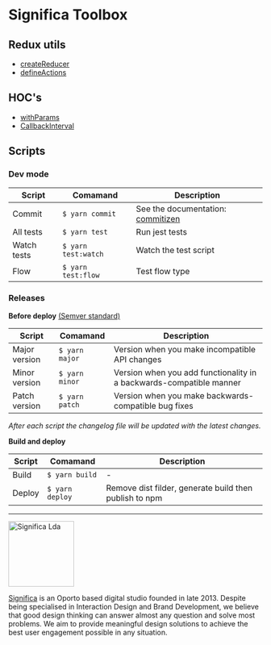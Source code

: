 # Significa Toolbox

## Redux utils

- [createReducer](https://github.com/Significa/toolbox/tree/master/src/createReducer)
- [defineActions](https://github.com/Significa/toolbox/tree/master/src/defineActions)

## HOC's

- [withParams](https://github.com/Significa/toolbox/tree/master/src/withParams)
- [CallbackInterval](https://github.com/Significa/toolbox/tree/master/src/CallbackInterval)

## Scripts

### Dev mode

| Script      | Comamand            | Description                                                              |
| ----------- | ------------------- | ------------------------------------------------------------------------ |
| Commit      | `$ yarn commit`     | See the documentation: [commitizen](http://commitizen.github.io/cz-cli/) |
| All tests   | `$ yarn test`       | Run jest tests                                                           |
| Watch tests | `$ yarn test:watch` | Watch the test script                                                    |
| Flow        | `$ yarn test:flow`  | Test flow type                                                           |

### Releases

**Before deploy**
[(Semver standard)](https://semver.org/)

| Script        | Comamand       | Description                                                         |
| ------------- | -------------- | ------------------------------------------------------------------- |
| Major version | `$ yarn major` | Version when you make incompatible API changes                      |
| Minor version | `$ yarn minor` | Version when you add functionality in a backwards-compatible manner |
| Patch version | `$ yarn patch` | Version when you make backwards-compatible bug fixes                |

_After each script the changelog file will be updated with the latest changes._

**Build and deploy**

| Script | Comamand        | Description                                            |
| ------ | --------------- | ------------------------------------------------------ |
| Build  | `$ yarn build`  | -                                                      |
| Deploy | `$ yarn deploy` | Remove dist filder, generate build then publish to npm |

---

<img width="130" alt="Significa Lda" src="https://user-images.githubusercontent.com/4838076/38634265-6545f090-3d98-11e8-8869-c5e477648fdf.png">

[Significa](https://significa.pt/) is an Oporto based digital studio founded in late 2013. Despite being specialised in Interaction Design and Brand Development, we believe that good design thinking can answer almost any question and solve most problems. We aim to provide meaningful design solutions to achieve the best user engagement possible in any situation.
